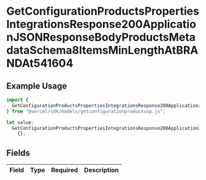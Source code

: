 # GetConfigurationProductsPropertiesIntegrationsResponse200ApplicationJSONResponseBodyProductsMetadataSchema8ItemsMinLengthAtBRANDAt541604

## Example Usage

```typescript
import {
  GetConfigurationProductsPropertiesIntegrationsResponse200ApplicationJSONResponseBodyProductsMetadataSchema8ItemsMinLengthAtBRANDAt541604,
} from "@vercel/sdk/models/getconfigurationproductsop.js";

let value:
  GetConfigurationProductsPropertiesIntegrationsResponse200ApplicationJSONResponseBodyProductsMetadataSchema8ItemsMinLengthAtBRANDAt541604 =
    {};
```

## Fields

| Field       | Type        | Required    | Description |
| ----------- | ----------- | ----------- | ----------- |
